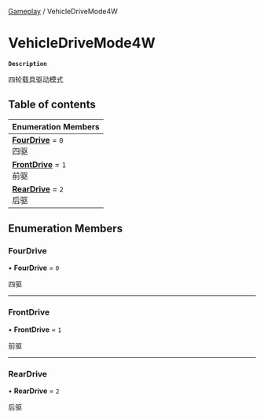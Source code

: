 [Gameplay](../modules/Gameplay.Gameplay.md) / VehicleDriveMode4W

# VehicleDriveMode4W <Badge type="tip" text="Enumeration" /> <Score text="VehicleDriveMode4W" />

**`Description`**

四轮载具驱动模式

## Table of contents

| Enumeration Members |
| :-----|
| **[FourDrive](Gameplay.VehicleDriveMode4W.md#fourdrive)** = ``0`` <br> 四驱|
| **[FrontDrive](Gameplay.VehicleDriveMode4W.md#frontdrive)** = ``1`` <br> 前驱|
| **[RearDrive](Gameplay.VehicleDriveMode4W.md#reardrive)** = ``2`` <br> 后驱|

## Enumeration Members

### FourDrive <Score text="FourDrive" /> 

• **FourDrive** = ``0``

四驱

___

### FrontDrive <Score text="FrontDrive" /> 

• **FrontDrive** = ``1``

前驱

___

### RearDrive <Score text="RearDrive" /> 

• **RearDrive** = ``2``

后驱
